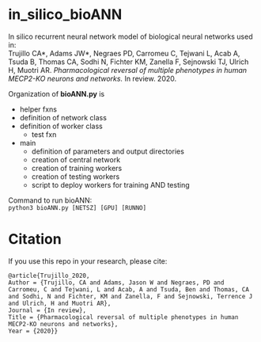 # in_silico_bioANN

In silico recurrent neural network model of biological neural networks used in:  
Trujillo CA*, Adams JW*, Negraes PD, Carromeu C, Tejwani L, Acab A, Tsuda B, Thomas CA, Sodhi N, Fichter KM, Zanella F, Sejnowski TJ, Ulrich H, Muotri AR. *Pharmacological reversal of multiple phenotypes in human MECP2-KO neurons and networks.* In review. 2020.

Organization of **bioANN.py** is
  - helper fxns
  - definition of network class
  - definition of worker class
      - test fxn
  - main
      - definition of parameters and output directories
      - creation of central network
      - creation of training workers
      - creation of testing workers
      - script to deploy workers for training AND testing

Command to run bioANN:  
`python3 bioANN.py [NETSZ] [GPU] [RUNNO]`

# Citation

If you use this repo in your research, please cite:

    @article{Trujillo_2020,
    Author = {Trujillo, CA and Adams, Jason W and Negraes, PD and Carromeu, C and Tejwani, L and Acab, A and Tsuda, Ben and Thomas, CA and Sodhi, N and Fichter, KM and Zanella, F and Sejnowski, Terrence J and Ulrich, H and Muotri AR},  
    Journal = {In review},  
    Title = {Pharmacological reversal of multiple phenotypes in human MECP2-KO neurons and networks},  
    Year = {2020}}
